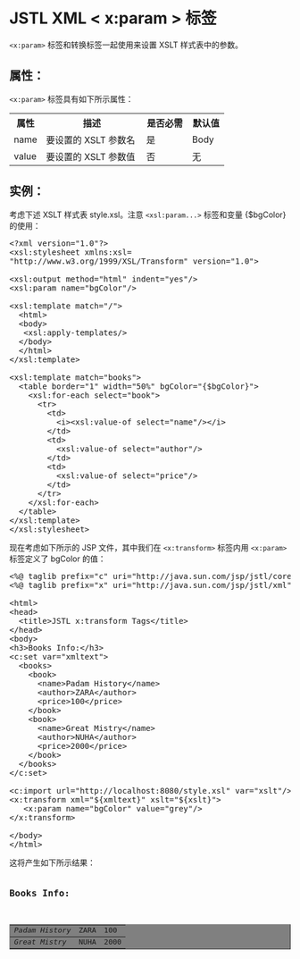 # JSTL XML < x:param > 标签

`<x:param>` 标签和转换标签一起使用来设置 XSLT 样式表中的参数。

## 属性：

`<x:param>` 标签具有如下所示属性：

<table class="table table-bordered">
<tr><th style="width:15%">属性</th><th>描述 </th><th>是否必需</th><th>默认值</th></tr>
<tr><td>name</td><td>要设置的 XSLT 参数名</td><td>是</td><td>Body</td></tr>
<tr><td>value</td><td>要设置的 XSLT 参数值</td><td>否</td><td>无</td></tr>
</table>

## 实例：

考虑下述 XSLT 样式表 style.xsl。注意 `<xsl:param...>` 标签和变量 {$bgColor} 的使用：

<pre class="prettyprint notranslate">
&lt;?xml version="1.0"?&gt;
&lt;xsl:stylesheet xmlns:xsl=
"http://www.w3.org/1999/XSL/Transform" version="1.0"&gt;

&lt;xsl:output method="html" indent="yes"/&gt;
&lt;xsl:param name="bgColor"/&gt;

&lt;xsl:template match="/"&gt;
  &lt;html&gt;
  &lt;body&gt;
   &lt;xsl:apply-templates/&gt;
  &lt;/body&gt;
  &lt;/html&gt;
&lt;/xsl:template&gt;

&lt;xsl:template match="books"&gt;
  &lt;table border="1" width="50%" bgColor="{$bgColor}"&gt;
    &lt;xsl:for-each select="book"&gt;
      &lt;tr&gt;
        &lt;td&gt;
          &lt;i&gt;&lt;xsl:value-of select="name"/&gt;&lt;/i&gt;
        &lt;/td&gt;
        &lt;td&gt;
          &lt;xsl:value-of select="author"/&gt;
        &lt;/td&gt;
        &lt;td&gt;
          &lt;xsl:value-of select="price"/&gt;
        &lt;/td&gt;
      &lt;/tr&gt;
    &lt;/xsl:for-each&gt;
  &lt;/table&gt;
&lt;/xsl:template&gt;
&lt;/xsl:stylesheet&gt;
</pre>

现在考虑如下所示的 JSP 文件，其中我们在 `<x:transform>` 标签内用 `<x:param>` 标签定义了 bgColor 的值：

<pre class="prettyprint notranslate">
&lt;%@ taglib prefix="c" uri="http://java.sun.com/jsp/jstl/core" %&gt;
&lt;%@ taglib prefix="x" uri="http://java.sun.com/jsp/jstl/xml" %&gt;

&lt;html&gt;
&lt;head&gt;
  &lt;title&gt;JSTL x:transform Tags&lt;/title&gt;
&lt;/head&gt;
&lt;body&gt;
&lt;h3&gt;Books Info:&lt;/h3&gt;
&lt;c:set var="xmltext"&gt;
  &lt;books&gt;
    &lt;book&gt;
      &lt;name&gt;Padam History&lt;/name&gt;
      &lt;author&gt;ZARA&lt;/author&gt;
      &lt;price&gt;100&lt;/price&gt;
    &lt;/book&gt;
    &lt;book&gt;
      &lt;name&gt;Great Mistry&lt;/name&gt;
      &lt;author&gt;NUHA&lt;/author&gt;
      &lt;price&gt;2000&lt;/price&gt;
    &lt;/book&gt;
  &lt;/books&gt;
&lt;/c:set&gt;

&lt;c:import url="http://localhost:8080/style.xsl" var="xslt"/&gt;
&lt;x:transform xml="${xmltext}" xslt="${xslt}"&gt;
   &lt;x:param name="bgColor" value="grey"/&gt;
&lt;/x:transform&gt;

&lt;/body&gt;
&lt;/html&gt;
</pre>

这将产生如下所示结果：

<pre class="result notranslate">
<h3>Books Info:</h3>
<table width="100%" border="1" bgColor="grey">
<tr>
<td><i>Padam History</i></td><td>ZARA</td><td>100</td>
</tr>
<tr>
<td><i>Great Mistry</i></td><td>NUHA</td><td>2000</td>
</tr>
</table>
</pre>

